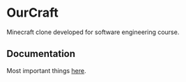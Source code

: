 # OurCraft
Minecraft clone developed for software engineering course.

## Documentation
Most important things [here](docs/DocLang.md).
